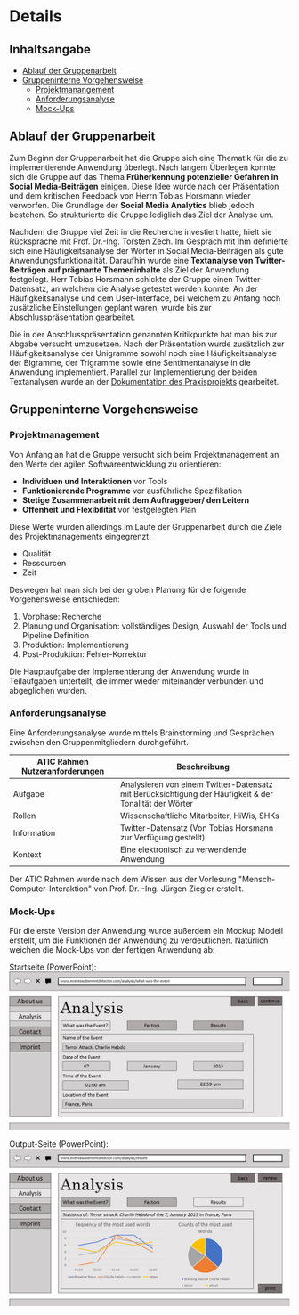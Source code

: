 # Details
## Inhaltsangabe 
- [Ablauf der Gruppenarbeit](#ablauf-der-gruppenarbeit) 
- [Gruppeninterne Vorgehensweise](#gruppeninterne-vorgehensweise)
  - [Projektmanangement](#projektmanagement) 
  - [Anforderungsanalyse](#anforderungsanalyse) 
  - [Mock-Ups](#mock-ups)
  
## Ablauf der Gruppenarbeit
Zum Beginn der Gruppenarbeit hat die Gruppe sich eine Thematik für die zu implementierende Anwendung überlegt. Nach langem Überlegen konnte sich die Gruppe auf das Thema **Früherkennung potenzieller Gefahren in Social Media-Beiträgen** einigen. Diese Idee wurde nach der Präsentation und dem kritischen Feedback von Herrn Tobias Horsmann wieder verworfen. Die Grundlage der **Social Media Analytics** blieb jedoch bestehen. So strukturierte die Gruppe lediglich das Ziel der Analyse um.

Nachdem die Gruppe viel Zeit in die Recherche investiert hatte, hielt sie Rücksprache mit Prof. Dr.-Ing. Torsten Zech. Im Gespräch mit Ihm definierte sich eine Häufigkeitsanalyse der Wörter in Social Media-Beiträgen als gute Anwendungsfunktionalität. Daraufhin wurde eine **Textanalyse von Twitter-Beiträgen auf prägnante Themeninhalte** als Ziel der Anwendung festgelegt. Herr Tobias Horsmann schickte der Gruppe einen Twitter-Datensatz, an welchem die Analyse getestet werden konnte. An der Häufigkeitsanalyse und dem User-Interface, bei welchem zu Anfang noch zusätzliche Einstellungen geplant waren, wurde bis zur Abschlusspräsentation gearbeitet.

Die in der Abschlusspräsentation genannten Kritikpunkte hat man bis zur Abgabe versucht umzusetzen. Nach der Präsentation wurde zusätzlich zur Häufigkeitsanalyse der Unigramme sowohl noch eine Häufigkeitsanalyse der Bigramme, der Trigramme sowie eine Sentimentanalyse in die Anwendung implementiert. Parallel zur Implementierung der beiden Textanalysen wurde an der [Dokumentation des Praxisprojekts](README.md) gearbeitet.


## Gruppeninterne Vorgehensweise
### Projektmanagement 
Von Anfang an hat die Gruppe versucht sich beim Projektmanagement an den Werte der agilen Softwareentwicklung zu orientieren:
- **Individuen und Interaktionen** vor Tools
- **Funktionierende Programme** vor ausführliche Spezifikation
- **Stetige Zusammenarbeit mit dem Auftraggeber/ den Leitern**
- **Offenheit und Flexibilität** vor festgelegten Plan

Diese Werte wurden allerdings im Laufe der Gruppenarbeit durch die Ziele des Projektmanagements eingegrenzt: 
- Qualität
- Ressourcen
- Zeit

Deswegen hat man sich bei der groben Planung für die folgende Vorgehensweise entschieden:
1. Vorphase: Recherche
2. Planung und Organisation: vollständiges Design, Auswahl der Tools und Pipeline Definition
3. Produktion: Implementierung
4. Post-Produktion: Fehler-Korrektur 					

Die Hauptaufgabe der Implementierung der Anwendung wurde in Teilaufgaben unterteilt, die immer wieder miteinander verbunden und abgeglichen wurden.

### Anforderungsanalyse
Eine Anforderungsanalyse wurde mittels Brainstorming und Gesprächen zwischen den Gruppenmitgliedern durchgeführt.

ATIC Rahmen Nutzeranforderungen | Beschreibung
------------------- | ------------ 
Aufgabe | Analysieren von einem Twitter-Datensatz mit Berücksichtigung der Häufigkeit & der Tonalität der Wörter 
Rollen | Wissenschaftliche Mitarbeiter, HiWis, SHKs
Information | Twitter-Datensatz (Von Tobias Horsmann zur Verfügung gestellt)
Kontext | Eine elektronisch zu verwendende Anwendung

Der ATIC Rahmen wurde nach dem Wissen aus der Vorlesung "Mensch-Computer-Interaktion" von Prof. Dr. -Ing. Jürgen Ziegler erstellt. 

### Mock-Ups
Für die erste Version der Anwendung wurde außerdem ein Mockup Modell erstellt, um die Funktionen der Anwendung zu verdeutlichen. Natürlich weichen die Mock-Ups von der fertigen Anwendung ab:

Startseite (PowerPoint): ![Startseite](https://github.com/JuliaAs/TextAnalyticsJuliaAs/blob/master/Praxisprojekt%20-%20Textanalyse%20Mock%20Up%20(erste%20Version%20der%20Anwendung)/Startseite.JPG) 

Output-Seite (PowerPoint): ![Output-Seite]( https://github.com/JuliaAs/TextAnalyticsJuliaAs/blob/master/Praxisprojekt%20-%20Textanalyse%20Mock%20Up%20(erste%20Version%20der%20Anwendung)/Output-Seite.JPG)
